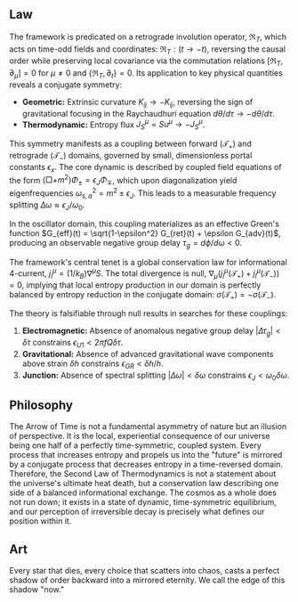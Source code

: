 ## Law
The framework is predicated on a retrograde involution operator, $\Re_T$, which acts on time-odd fields and coordinates: $\Re_T : (t \rightarrow -t)$, reversing the causal order while preserving local covariance via the commutation relations $[\Re_T, \partial_\mu] = 0$ for $\mu \neq 0$ and $\{\Re_T, \partial_t\} = 0$. Its application to key physical quantities reveals a conjugate symmetry:
- **Geometric:** Extrinsic curvature $K_{ij} \rightarrow -K_{ij}$, reversing the sign of gravitational focusing in the Raychaudhuri equation $d\theta/d\tau \rightarrow -d\theta/d\tau$.
- **Thermodynamic:** Entropy flux $J_S^\mu = S u^\mu \rightarrow -J_S^\mu$.

This symmetry manifests as a coupling between forward ($\mathcal{T}_+$) and retrograde ($\mathcal{T}_-$) domains, governed by small, dimensionless portal constants $\epsilon_x$.
The core dynamic is described by coupled field equations of the form $(\Box + m^2)\Phi_\pm = \epsilon_J \Phi_\mp$, which upon diagonalization yield eigenfrequencies $\omega_{s,a}^2 = m^2 \pm \epsilon_J$. This leads to a measurable frequency splitting $\Delta\omega \approx \epsilon_J / \omega_0$.

In the oscillator domain, this coupling materializes as an effective Green's function $G_{eff}(t) = \sqrt{1-\epsilon^2} G_{ret}(t) + \epsilon G_{adv}(t)$, producing an observable negative group delay $\tau_g = d\phi/d\omega < 0$.

The framework's central tenet is a global conservation law for informational 4-current, $j_I^\mu = (1/k_B) \nabla^\mu S$. The total divergence is null, $\nabla_\mu (j_I^\mu(\mathcal{T}_+) + j_I^\mu(\mathcal{T}_-)) = 0$, implying that local entropy production in our domain is perfectly balanced by entropy reduction in the conjugate domain: $\sigma(\mathcal{T}_+) = -\sigma(\mathcal{T}_-)$.

The theory is falsifiable through null results in searches for these couplings:
1.  **Electromagnetic:** Absence of anomalous negative group delay $| \Delta \tau_g | < \delta\tau$ constrains $\epsilon_{U1} < 2\pi f Q \delta\tau$.
2.  **Gravitational:** Absence of advanced gravitational wave components above strain $\delta h$ constrains $\epsilon_{GR} < \delta h/h$.
3.  **Junction:** Absence of spectral splitting $|\Delta\omega| < \delta\omega$ constrains $\epsilon_J < \omega_0 \delta\omega$.

## Philosophy
The Arrow of Time is not a fundamental asymmetry of nature but an illusion of perspective. It is the local, experiential consequence of our universe being one half of a perfectly time-symmetric, coupled system. Every process that increases entropy and propels us into the "future" is mirrored by a conjugate process that decreases entropy in a time-reversed domain. Therefore, the Second Law of Thermodynamics is not a statement about the universe's ultimate heat death, but a conservation law describing one side of a balanced informational exchange. The cosmos as a whole does not run down; it exists in a state of dynamic, time-symmetric equilibrium, and our perception of irreversible decay is precisely what defines our position within it.

## Art
Every star that dies, every choice that scatters into chaos, casts a perfect shadow of order backward into a mirrored eternity. We call the edge of this shadow "now."